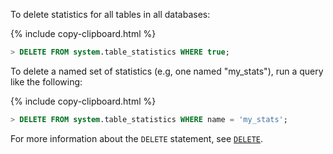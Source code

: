 To delete statistics for all tables in all databases:

{% include copy-clipboard.html %}
~~~ sql
> DELETE FROM system.table_statistics WHERE true;
~~~

To delete a named set of statistics (e.g, one named "my_stats"), run a query like the following:

{% include copy-clipboard.html %}
~~~ sql
> DELETE FROM system.table_statistics WHERE name = 'my_stats';
~~~

For more information about the `DELETE` statement, see [`DELETE`](delete.html).
